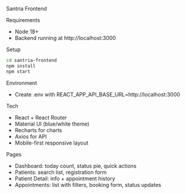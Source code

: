 Santria Frontend

Requirements

- Node 18+
- Backend running at http://localhost:3000

Setup

```bash
cd santria-frontend
npm install
npm start
```

Environment

- Create .env with REACT_APP_API_BASE_URL=http://localhost:3000

Tech

- React + React Router
- Material UI (blue/white theme)
- Recharts for charts
- Axios for API
- Mobile-first responsive layout

Pages

- Dashboard: today count, status pie, quick actions
- Patients: search list, registration form
- Patient Detail: info + appointment history
- Appointments: list with filters, booking form, status updates
